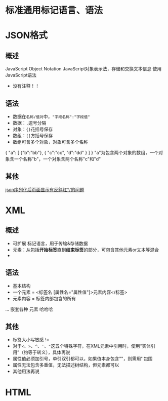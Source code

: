 # 标准通用标记语言、语法

# JSON格式
## 概述
JavaScript Object Notation 
JavaScript对象表示法，存储和交换文本信息
使用JavaScript语法
- 没有注释！！

## 语法
- 数据在`名称/值对`中，`"字段名称":"字段值"`
- 数据：`,`逗号分隔
- 对象：`{}`花括号保存
- 数组：`[]`方括号保存
- 数组可含多个对象，对象可含多个名称

{
"a":
    [
        {"b":"bb"}, 
        {
            "c":"cc",
            "d":"dd"
        }
    ]
}
"a"为包含两个对象的数组，一个对象含一个名称"b"，一个对象含两个名称"c"和"d"

## 其他
[json序列化后页面显示有反斜杠’\‘的问题](https://blog.csdn.net/x6582026/article/details/51829137)

# XML
## 概述
- 可扩展 标记语言，用于传输&存储数据
- 元素：从包括**开始标签**直到**结束标签**的部分，可包含其他元素or文本等混合
-

## 语法
- 基本结构
 - 一个元素 = <标签名 [属性名="属性值"]>元素内容</标签>
 - 元素内容 = 标签内部包含的所有

<!--这里是注释-->
<!--下一行是XML声明 定义版本&编码-->
<?xml version="1.0" encoding="ISO-8859-1"?> 

<root>    <!--根元素-->
    <child1>   <!--子元素（们）可平级平行多个-->
        <subchild1>
            ...  嵌套各种
            <list>元素</list>
        </subchild1>
    </child1>
    <child2>哈哈哈</child2>
</root>

## 其他
- 标签大小写敏感 <Letter> != <letter>
- 对于`<`、`>`、`^`、`'`、`"`这五个特殊字符，在XML元素中引用时，使用“实体引用”（约等于转义），具体再说
- 属性值必须加引号，单引双引都可以，如果值本身包含""，则需用''包围
- 属性无法包含多重值，无法描述树结构，但元素都可以
- 其他用法再说

# HTML


